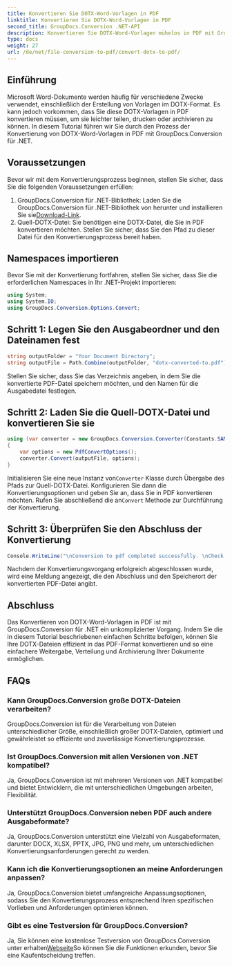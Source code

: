 ```yaml
---
title: Konvertieren Sie DOTX-Word-Vorlagen in PDF
linktitle: Konvertieren Sie DOTX-Word-Vorlagen in PDF
second_title: GroupDocs.Conversion .NET-API
description: Konvertieren Sie DOTX-Word-Vorlagen mühelos in PDF mit GroupDocs.Conversion für .NET. Vereinfachen Sie Ihre Dokumentenverwaltungsaufgaben.
type: docs
weight: 27
url: /de/net/file-conversion-to-pdf/convert-dotx-to-pdf/
---
```

## Einführung
Microsoft Word-Dokumente werden häufig für verschiedene Zwecke verwendet, einschließlich der Erstellung von Vorlagen im DOTX-Format. Es kann jedoch vorkommen, dass Sie diese DOTX-Vorlagen in PDF konvertieren müssen, um sie leichter teilen, drucken oder archivieren zu können. In diesem Tutorial führen wir Sie durch den Prozess der Konvertierung von DOTX-Word-Vorlagen in PDF mit GroupDocs.Conversion für .NET.
## Voraussetzungen
Bevor wir mit dem Konvertierungsprozess beginnen, stellen Sie sicher, dass Sie die folgenden Voraussetzungen erfüllen:
1.  GroupDocs.Conversion für .NET-Bibliothek: Laden Sie die GroupDocs.Conversion für .NET-Bibliothek von herunter und installieren Sie sie[Download-Link](https://releases.groupdocs.com/conversion/net/).
2. Quell-DOTX-Datei: Sie benötigen eine DOTX-Datei, die Sie in PDF konvertieren möchten. Stellen Sie sicher, dass Sie den Pfad zu dieser Datei für den Konvertierungsprozess bereit haben.

## Namespaces importieren
Bevor Sie mit der Konvertierung fortfahren, stellen Sie sicher, dass Sie die erforderlichen Namespaces in Ihr .NET-Projekt importieren:
```csharp
using System;
using System.IO;
using GroupDocs.Conversion.Options.Convert;
```

## Schritt 1: Legen Sie den Ausgabeordner und den Dateinamen fest
```csharp
string outputFolder = "Your Document Directory";
string outputFile = Path.Combine(outputFolder, "dotx-converted-to.pdf");
```
Stellen Sie sicher, dass Sie das Verzeichnis angeben, in dem Sie die konvertierte PDF-Datei speichern möchten, und den Namen für die Ausgabedatei festlegen.
## Schritt 2: Laden Sie die Quell-DOTX-Datei und konvertieren Sie sie
```csharp
using (var converter = new GroupDocs.Conversion.Converter(Constants.SAMPLE_DOTX))
{
    var options = new PdfConvertOptions();
    converter.Convert(outputFile, options);
}
```
 Initialisieren Sie eine neue Instanz von`Converter` Klasse durch Übergabe des Pfads zur Quell-DOTX-Datei. Konfigurieren Sie dann die Konvertierungsoptionen und geben Sie an, dass Sie in PDF konvertieren möchten. Rufen Sie abschließend die an`Convert` Methode zur Durchführung der Konvertierung.
## Schritt 3: Überprüfen Sie den Abschluss der Konvertierung
```csharp
Console.WriteLine("\nConversion to pdf completed successfully. \nCheck output in {0}", outputFolder);
```
Nachdem der Konvertierungsvorgang erfolgreich abgeschlossen wurde, wird eine Meldung angezeigt, die den Abschluss und den Speicherort der konvertierten PDF-Datei angibt.

## Abschluss
Das Konvertieren von DOTX-Word-Vorlagen in PDF ist mit GroupDocs.Conversion für .NET ein unkomplizierter Vorgang. Indem Sie die in diesem Tutorial beschriebenen einfachen Schritte befolgen, können Sie Ihre DOTX-Dateien effizient in das PDF-Format konvertieren und so eine einfachere Weitergabe, Verteilung und Archivierung Ihrer Dokumente ermöglichen.
## FAQs
### Kann GroupDocs.Conversion große DOTX-Dateien verarbeiten?
GroupDocs.Conversion ist für die Verarbeitung von Dateien unterschiedlicher Größe, einschließlich großer DOTX-Dateien, optimiert und gewährleistet so effiziente und zuverlässige Konvertierungsprozesse.
### Ist GroupDocs.Conversion mit allen Versionen von .NET kompatibel?
Ja, GroupDocs.Conversion ist mit mehreren Versionen von .NET kompatibel und bietet Entwicklern, die mit unterschiedlichen Umgebungen arbeiten, Flexibilität.
### Unterstützt GroupDocs.Conversion neben PDF auch andere Ausgabeformate?
Ja, GroupDocs.Conversion unterstützt eine Vielzahl von Ausgabeformaten, darunter DOCX, XLSX, PPTX, JPG, PNG und mehr, um unterschiedlichen Konvertierungsanforderungen gerecht zu werden.
### Kann ich die Konvertierungsoptionen an meine Anforderungen anpassen?
Ja, GroupDocs.Conversion bietet umfangreiche Anpassungsoptionen, sodass Sie den Konvertierungsprozess entsprechend Ihren spezifischen Vorlieben und Anforderungen optimieren können.
### Gibt es eine Testversion für GroupDocs.Conversion?
 Ja, Sie können eine kostenlose Testversion von GroupDocs.Conversion unter erhalten[Webseite](https://releases.groupdocs.com/)So können Sie die Funktionen erkunden, bevor Sie eine Kaufentscheidung treffen.